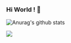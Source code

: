 ### Hi World ! 👋

<!--
**zhuzhuxingtianxia/zhuzhuxingtianxia** is a ✨ _special_ ✨ repository because its `README.md` (this file) appears on your GitHub profile.

Here are some ideas to get you started:

- 🔭 I’m currently working on ...
- 🌱 I’m currently learning ...
- 👯 I’m looking to collaborate on ...
- 🤔 I’m looking for help with ...
- 💬 Ask me about ...
- 📫 How to reach me: ...
- 😄 Pronouns: ...
- ⚡ Fun fact: ...
-->

![Anurag's github stats](https://github-readme-stats.vercel.app/api?username=zhuzhuxingtianxia&show_icons=true&theme=radical)

<img align="top" src="https://github-readme-stats.vercel.app/api?username=zhuzhuxingtianxia&show_icons=true&icon_color=CE1D2D&text_color=718096&bg_color=ffb696&hide_title=false" />

